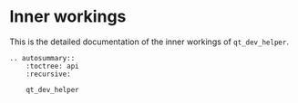 # Inner workings

This is the detailed documentation of the inner workings of `qt_dev_helper`.

```{eval-rst}
.. autosummary::
    :toctree: api
    :recursive:

    qt_dev_helper
```
